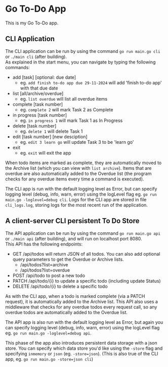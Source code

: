 # Go To-Do App

This is my Go To-Do app.

## CLI Application

The CLI application can be run by using the command `go run main.go cli` or `./main cli` (after building). <br>
As explained in the start menu, you can navigate by typing the following commands:

* add [task] [optional: due date]       
    - eg. `add finish to-do app due 29-11-2024` will add 'finish to-do app' with that due date
* list [all/archive/overdue]            
    - eg. `list overdue` will list all overdue items
* complete [task number]                
    - eg. `complete 2` will mark Task 2 as Complete
* in progress [task number]             
    - eg. `in progress 1` will mark Task 1 as In Progress
* delete [task number]                  
    - eg. `delete 1` will delete Task 1
* edit [task number] [new desciption]   
    - eg. `edit 3 learn go` will update Task 3 to be 'learn go'
* exit                                  
    - eg. `exit` will exit the app

When todo items are marked as complete, they are automatically moved to the Archive list (which you can view with `list archive`). Items that are overdue are also automatically added to the Overdue list (the program checks for any overdue items every time a command is executed).

The CLI app is run with the default logging level as Error, but can specify logging level (debug, info, warn, error) using the logLevel flag eg. `go run main.go -loglevel=debug cli`. Logs for the CLI app are stored in file `cli_logs.log`, storing logs for the most recent run of the application.

## A client-server CLI persistent To Do Store

The API application can be run by using the command `go run main.go api` or `./main api` (after building), and will run on localhost port 8080. <br>
This API has the following endpoints:
* GET /api/todos will return JSON of all todos. You can also add optional query parameters to get the Overdue or Archive lists.
    - /api/todos?list=archive
    - /api/todos?list=overdue
* POST /api/todo to post a new todo
* PATCH /api/todo/{i} to update a specific todo (including update Status) 
* DELETE /api/todo/{i} to delete a specific todo

As with the CLI app, when a todo is marked complete (via a PATCH request), it is automatically added to the Archive list. This API also uses a middleware that checks for any overdue todos every request call, so any overdue todos are automatically added to the Overdue list. 

The API app is also run with the default logging level as Error, but again you can specify logging level (debug, info, warn, error) using the logLevel flag eg. `go run main.go -loglevel=debug api`. 

This phase of the app also introduces persistent data storage with a json store. You can specify which data store you'd like using the `-store` flag and specifying `inmemory` or `json` (eg. `-store=json`). (This is also true of the CLI app, eg. `go run main.go -store=json cli`)
    